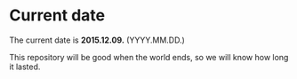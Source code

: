 # Current date

The current date is **2015.12.09.** (YYYY.MM.DD.)

This repository will be good when the world ends, so we will know how long it lasted.